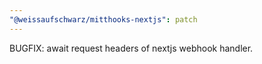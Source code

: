 ```yaml
---
"@weissaufschwarz/mitthooks-nextjs": patch
---
```


BUGFIX: await request headers of nextjs webhook handler.
